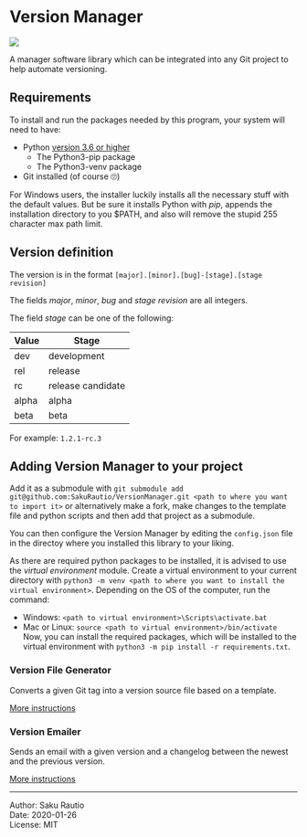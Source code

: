 # Version Manager

![](https://github.com/SakuRautio/VersionManager/workflows/CI/badge.svg)

A manager software library which can be integrated into any Git project to help automate versioning.

## Requirements

To install and run the packages needed by this program, your system will need to have:

   * Python [version 3.6 or higher][Python Download]
      * The Python3-pip package
      * The Python3-venv package
   * Git installed (of course 🙄)

For Windows users, the installer luckily installs all the necessary stuff with the default values. But be sure it installs Python with *pip*, appends the installation directory to you $PATH, and also will remove the stupid 255 character max path limit.

## Version definition

The version is in the format `[major].[minor].[bug]-[stage].[stage revision]`

The fields *major*, *minor*, *bug* and *stage revision* are all integers.

The field *stage* can be one of the following:

| Value | Stage |
|-------|-------|
| dev | development |
| rel | release |
| rc | release candidate |
| alpha | alpha |
| beta | beta |

For example: `1.2.1-rc.3`

## Adding Version Manager to your project

Add it as a submodule with `git submodule add git@github.com:SakuRautio/VersionManager.git <path to where you want to import it>` or alternatively make a fork, make changes to the template file and python scripts and then add that project as a submodule.

You can then configure the Version Manager by editing the `config.json` file in the directoy where you installed this library to your liking.

As there are required python packages to be installed, it is advised to use the *virtual environment* module.
Create a virtual environment to your current directory with `python3 -m venv <path to where you want to install the virtual environment>`.
Depending on the OS of the computer, run the command:
   * Windows: `<path to virtual environment>\Scripts\activate.bat`
   * Mac or Linux: `source <path to virtual environment>/bin/activate`
Now, you can install the required packages, which will be installed to the virtual environment with `python3 -m pip install -r requirements.txt`.

### Version File Generator

Converts a given Git tag into a version source file based on a template.

[More instructions](./VersionFileGenerator/README.md)

### Version Emailer

Sends an email with a given version and a changelog between the newest and the previous version.

[More instructions](./VersionEmailer/README.md)

---
Author: Saku Rautio   
Date: 2020-01-26   
License: MIT   

[Python Download]: https://www.python.org/downloads/
